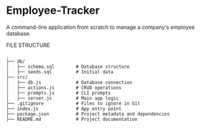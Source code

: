 # Employee-Tracker
A command-line application from scratch to manage a company's employee database.



FILE STRUCTURE 

```
.
├── db/                   
│   ├── schema.sql        # Database structure
│   ├── seeds.sql         # Initial data
├── src/
│   ├── db.js             # Database connection
│   ├── actions.js        # CRUD operations
│   ├── prompts.js        # CLI prompts
│   ├── server.js         # Main app logic
├── .gitignore            # Files to ignore in Git
├── index.js              # App entry point
├── package.json          # Project metadata and dependencies
├── README.md             # Project documentation





```


